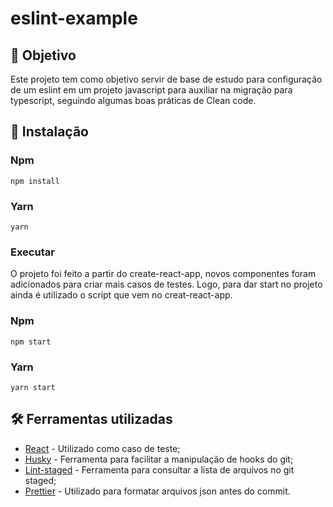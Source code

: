 # eslint-example

## 🎯 Objetivo

Este projeto tem como objetivo servir de base de estudo para configuração de um eslint em um projeto javascript para auxiliar na migração para typescript, seguindo algumas boas práticas de Clean code.

## 🔧 Instalação

### Npm
```
npm install
```

### Yarn
```
yarn
```

### Executar

O projeto foi feito a partir do create-react-app, novos componentes foram adicionados para criar mais casos de testes. Logo, para dar start no projeto ainda é utilizado o script que vem no creat-react-app.

### Npm
```
npm start
```

### Yarn
```
yarn start
```

## 🛠️ Ferramentas utilizadas

* [React](https://pt-br.reactjs.org/) - Utilizado como caso de teste;
* [Husky](https://www.npmjs.com/package/husky) - Ferramenta para facilitar a manipulação de hooks do git;
* [Lint-staged](https://github.com/okonet/lint-staged) - Ferramenta para consultar a lista de arquivos no git staged;
* [Prettier](https://www.npmjs.com/package/prettier) - Utilizado para formatar arquivos json antes do commit.